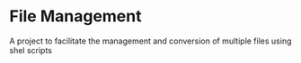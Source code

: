 # File Management
A project to facilitate the management and conversion of multiple files using shel scripts
